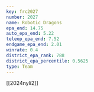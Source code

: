 ```yaml
---
key: frc2027
number: 2027
name: Robotic Dragons
epa_end: 14.75
auto_epa_end: 5.22
teleop_epa_end: 7.52
endgame_epa_end: 2.01
winrate: 0.4
district_epa_rank: 788
district_epa_percentile: 0.5625
type: Team
---
```

[[2024nyli2]]
